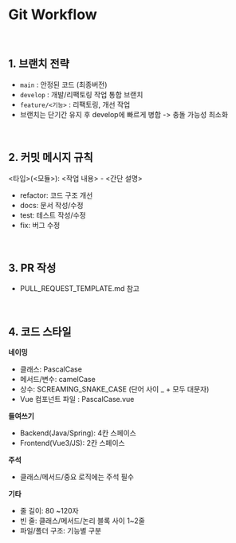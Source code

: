 # Git Workflow

<br>

## 1. 브랜치 전략
- `main` : 안정된 코드 (최종버전)
- `develop` : 개발/리팩토링 작업 통합 브랜치
- `feature/<기능>` : 리팩토링, 개선 작업
- 브랜치는 단기간 유지 후 develop에 빠르게 병합 -> 충돌 가능성 최소화

<br>

## 2. 커밋 메시지 규칙
<타입>(<모듈>): <작업 내용> - <간단 설명>
- refactor: 코드 구조 개선
- docs: 문서 작성/수정
- test: 테스트 작성/수정
- fix: 버그 수정

<br>

## 3. PR 작성
- PULL_REQUEST_TEMPLATE.md 참고

<br>

## 4. 코드 스타일
**네이밍**
- 클래스: PascalCase
- 메서드/변수: camelCase
- 상수: SCREAMING_SNAKE_CASE (단어 사이 _ + 모두 대문자)
- Vue 컴포넌트 파일 : PascalCase.vue

**들여쓰기**
- Backend(Java/Spring): 4칸 스페이스
- Frontend(Vue3/JS): 2칸 스페이스 

**주석**
- 클래스/메서드/중요 로직에는 주석 필수

**기타**
- 줄 길이: 80 ~120자
- 빈 줄: 클래스/메서드/논리 블록 사이 1~2줄
- 파일/폴더 구조: 기능별 구분
